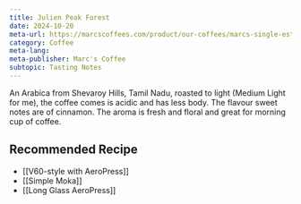 ```yaml
---
title: Julien Peak Forest
date: 2024-10-20
meta-url: https://marcscoffees.com/product/our-coffees/marcs-single-estate-origin/light-roast-marcs-single-estate-orgin/julien-peak/
category: Coffee
meta-lang: 
meta-publisher: Marc's Coffee
subtopic: Tasting Notes
---
```

An Arabica from Shevaroy Hills, Tamil Nadu, roasted to light (Medium Light for me), the coffee comes is acidic and has less body. The flavour sweet notes are of cinnamon. The aroma is fresh and floral and great for morning cup of coffee.

## Recommended Recipe
- [[V60-style with AeroPress]]
- [[Simple Moka]]
- [[Long Glass AeroPress]]